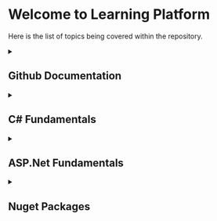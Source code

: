 # Welcome to Learning Platform

Here is the list of topics being covered within the repository.
<details>
<summary>

## Github Documentation
</summary>
<p>

- [Github Documentation Syntax](docs/Github/Github_Documentation_Syntax.md)
</p>
</details>

<details>
<summary>

## C# Fundamentals
</summary>
<p>
Table of Contents:

- [C# Coding Conventions](docs/CSharpFundamentals/CSharp_Coding_Conventions.md)
- **Core C# Programming Constucts**
    - [Core C# Programming Constructs - Part 01](docs/CSharpFundamentals/CSharp_Programming_Constructs_Part01.md)
        - The anatomy of a simple C# program
        - System Data Types and corresponding C# Keywords
        - How to find default and Min/Max Values of C# Types
        - The Data Type Class Hierarchy
        - Parsing Values and Using TryParse from String Data
        - Working with String Data
        - String Interpolation and Escape Characters, Verbatim Strings
        - The Checked and Unchecked Keyword
        - C# Iteration Constructs
        -. The if/else and switch statement
    - [Core C# Programming Constructs - Part 02](docs/CSharpFundamentals/CSharp_Programming_Constructs_Part02.md)
        - Understanding C# Arrays
        - C# Array Initialization
        - Defining an Array of Objects
        - Multidimensional Arrays
        - Jagged Arrays
        - The System.Array Base Class
        - Methods
        - Expression-Bodied Members
        - Static Local Functions
        - Method Parameter Modifiers
        - Understanding the enum Type
        - Understanding the Structure (Struct) type (aka Value Type)
        - Understanding the Value Types and Reference Types
        - Understanding C# Nullable Types
        - Tuples (Not documented yet!)
- **Object Oriented Programming with C#**
    - [Object Oriented Programming with C# - Part 01](docs/CSharpFundamentals/CSharp_Object_Oriented_Programming_Part01.md)
        - Defining the Pillars of Object-Oriented Programming
        - First Pillar of OOP - Understanding Encapsulation
        - Second Pillar of OOP - Understanding Inheritance
        - Third Pillar of OOP - Understanding Polymorphism
        - Fourth Pillar of OOP - Abstraction
        - Understanding Base Class/Derived Class Casting Rules
        - The C# as Keyword
        - The C# is Keyword
        - Cast Expression
        - Pattern Matching - Reading
        - The Super Parent Class: System.Object
    - [Object Oriented Programming with C# - Part 02](docs/CSharpFundamentals/CSharp_Object_Oriented_Programming_Part02.md)
        - Exception Handling
        - Working with Interfaces
        - Interfaces vs. Abstract Base Classes
        - Understanding Object Lifetime
    - [Object Oriented Programming with C# - Part 03](docs/CSharpFundamentals/CSharp_Object_Oriented_Programming_Part03.md) 

        **Collections**
        - System.Collections Classes
        - System.Collections.Generic Classes
        - Key Interfaces supported by Classes of System.Collections.Generic
        - Working with List\<T>
        - Search and sort lists
        - Implementing a Collection of Key/Value Pairs (Dictionary)
        - Using LINQ to Access Collection
        - Working with the Stack<T> Class
        - Working with the Queue\<T> Class
    - [Object Oriented Programming with C# - Part 04](docs/CSharpFundamentals//CSharp_Object_Oriented_Programming_Part04.md)

        **Generics**
        - Creating Custom Generic Methods
        - Constraints on type Parameters
        - Enum Constraint
        - Creating Custom Generic Structures and Classes
        - Generics overview
        - Pattern Matching with Generics (7.1)

</p>
</details>

<details>
<summary>


## ASP.Net Fundamentals
</summary>
<p>

- [Testing ASP.Net Core Application](docs/ASPNetCore/ASPNetCore_Testing.md)
</p>
</details>

<details>
<summary>

## Nuget Packages
</summary>
<p>

</p>
</details>